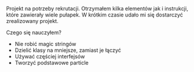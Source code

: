 Projekt na potrzeby rekrutacji.
Otrzymałem kilka elementów jak i instrukcji, które zawierały wiele pułapek.
W krótkim czasie udało mi się dostarczyć zrealizowany projekt.

Czego się nauczyłem?
- Nie robić magic stringów
- Dzielić klasy na mniejsze, zamiast je łączyć
- Używać częściej interfejsów
- Tworzyć podstawowe particle

